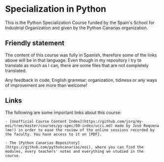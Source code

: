 # Specialization in Python

This is the Python Specialization Course funded by the Spain's School for Industrial Organization and given by the Python Canarias organization. 

## Friendly statement
The content of this course was fully in Spanish, therefore some of the links above will be in that language. Even though in my repository I try to translate as much as I can, there are some files that are not completely translated.

Any feedback in code, English grammar, organization, tidiness or any ways of improvement are more than welcome!

## Links
The following are some important links about this course:
    
    · [Unofficial Course Content Index](https://github.com/jsrq/my-eoi/tree/master/courses/py-spec/00-index/ucci.md) made by José Requena (me!) in order to ease the review of the online sessions recorded by the faculty. You have access to it on [PDF].

    · The [Python Canarias Repository](https://github.com/pythoncanarias/eoi), where you can find the modules, every teachers' notes and everything we studied in the course.

